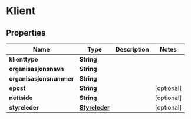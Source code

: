 

# Klient


## Properties

| Name | Type | Description | Notes |
|------------ | ------------- | ------------- | -------------|
|**klienttype** | **String** |  |  |
|**organisasjonsnavn** | **String** |  |  |
|**organisasjonsnummer** | **String** |  |  |
|**epost** | **String** |  |  [optional] |
|**nettside** | **String** |  |  [optional] |
|**styreleder** | [**Styreleder**](Styreleder.md) |  |  [optional] |



